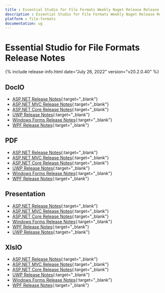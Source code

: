 ```yaml
---
title : Essential Studio for File Formats Weekly Nuget Release Release Notes  
description : Essential Studio for File Formats Weekly Nuget Release Release Notes  
platform : file-formats
documentation: ug
---
```


# Essential Studio for File Formats  Release Notes  

{% include release-info.html date="July 26, 2022" version="v20.2.0.40" %} 

## DocIO

* [ASP.NET Release Notes](/aspnet/release-notes/v20.2.0.40#docio){:target="_blank"}
* [ASP.NET MVC Release Notes](/aspnetmvc/release-notes/v20.2.0.40#docio){:target="_blank"}
* [ASP.NET Core Release Notes](/aspnet-core/release-notes/v20.2.0.40#docio){:target="_blank"}
* [UWP Release Notes](/uwp/release-notes/v20.2.0.40#docio){:target="_blank"}
* [Windows Forms Release Notes](/windowsforms/release-notes/v20.2.0.40#docio){:target="_blank"}
* [WPF Release Notes](/wpf/release-notes/v20.2.0.40#docio){:target="_blank"}


## PDF

* [ASP.NET Release Notes](/aspnet/release-notes/v20.2.0.40#pdf){:target="_blank"}
* [ASP.NET MVC Release Notes](/aspnetmvc/release-notes/v20.2.0.40#pdf){:target="_blank"}
* [ASP.NET Core Release Notes](/aspnet-core/release-notes/v20.2.0.40#pdf){:target="_blank"}
* [UWP Release Notes](/uwp/release-notes/v20.2.0.40#pdf){:target="_blank"}
* [Windows Forms Release Notes](/windowsforms/release-notes/v20.2.0.40#pdf){:target="_blank"}
* [WPF Release Notes](/wpf/release-notes/v20.2.0.40#pdf){:target="_blank"}


## Presentation

* [ASP.NET Release Notes](/aspnet/release-notes/v20.2.0.40#presentation){:target="_blank"}
* [ASP.NET MVC Release Notes](/aspnetmvc/release-notes/v20.2.0.40#presentation){:target="_blank"}
* [ASP.NET Core Release Notes](/aspnet-core/release-notes/v20.2.0.40#presentation){:target="_blank"}
* [Windows Forms Release Notes](/windowsforms/release-notes/v20.2.0.40#presentation){:target="_blank"}
* [WPF Release Notes](/wpf/release-notes/v20.2.0.40#presentation){:target="_blank"}
* [UWP Release Notes](/uwp/release-notes/v20.2.0.40#presentation){:target="_blank"}


## XlsIO

* [ASP.NET Release Notes](/aspnet/release-notes/v20.2.0.40#xlsio){:target="_blank"}
* [ASP.NET MVC Release Notes](/aspnetmvc/release-notes/v20.2.0.40#xlsio){:target="_blank"}
* [ASP.NET Core Release Notes](/aspnet-core/release-notes/v20.2.0.40#xlsio){:target="_blank"}
* [UWP Release Notes](/uwp/release-notes/v20.2.0.40#xlsio){:target="_blank"}
* [Windows Forms Release Notes](/windowsforms/release-notes/v20.2.0.40#xlsio){:target="_blank"}
* [WPF Release Notes](/wpf/release-notes/v20.2.0.40#xlsio){:target="_blank"}